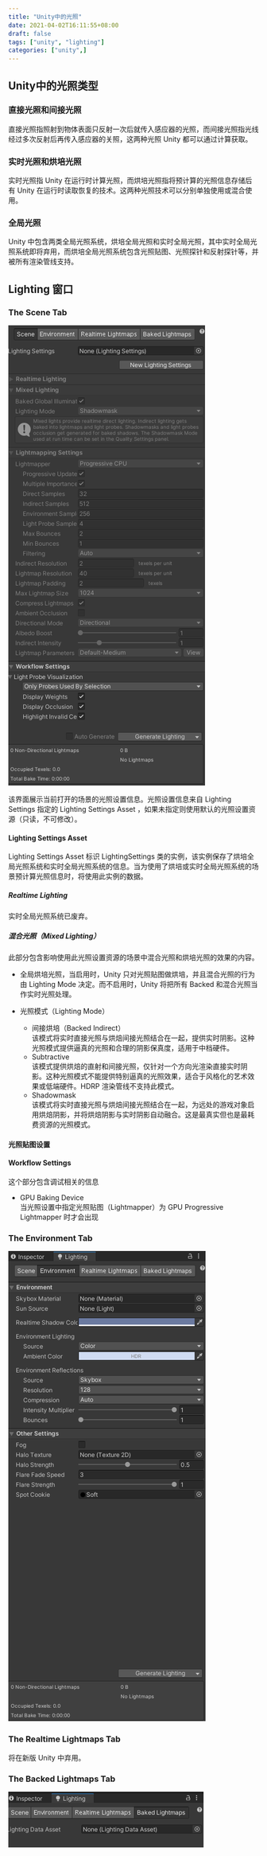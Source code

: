 ```yaml
---
title: "Unity中的光照"
date: 2021-04-02T16:11:55+08:00
draft: false
tags: ["unity", "lighting"]
categories: ["unity",]
---
```


## Unity中的光照类型

### 直接光照和间接光照

直接光照指照射到物体表面只反射一次后就传入感应器的光照，而间接光照指光线经过多次反射后再传入感应器的关照，这两种光照 Unity 都可以通过计算获取。

### 实时光照和烘培光照

实时光照指 Unity 在运行时计算光照，而烘培光照指将预计算的光照信息存储后有 Unity 在运行时读取恢复的技术。这两种光照技术可以分别单独使用或混合使用。

### 全局光照

Unity 中包含两类全局光照系统，烘培全局光照和实时全局光照，其中实时全局光照系统即将弃用，而烘培全局光照系统包含光照贴图、光照探针和反射探针等，并被所有渲染管线支持。

## Lighting 窗口

### The Scene Tab

![Lighting-scene](/images/unity-lighting-scene-20210402.png)

该界面展示当前打开的场景的光照设置信息。光照设置信息来自 Lighting Settings 指定的 Lighting Settings Asset ，如果未指定则使用默认的光照设置资源（只读，不可修改）。

#### Lighting Settings Asset

Lighting Settings Asset 标识 LightingSettings  类的实例，该实例保存了烘培全局光照系统和实时全局光照系统的信息。当为使用了烘培或实时全局光照系统的场景预计算光照信息时，将使用此实例的数据。

##### Realtime Lighting

实时全局光照系统已废弃。

##### 混合光照（Mixed Lighting）

此部分包含影响使用此光照设置资源的场景中混合光照和烘培光照的效果的内容。

* 全局烘培光照，当启用时，Unity 只对光照贴图做烘培，并且混合光照的行为由 Lighting Mode 决定。而不启用时，Unity 将把所有 Backed 和混合光照当作实时光照处理。

* 光照模式（Lighting Mode）
    * 间接烘培（Backed Indirect）  
    该模式将实时直接光照与烘焙间接光照结合在一起，提供实时阴影。这种光照模式提供逼真的光照和合理的阴影保真度，适用于中档硬件。
    * Subtractive  
    该模式提供烘焙的直射和间接光照，仅针对一个方向光渲染直接实时阴影。这种光照模式不能提供特别逼真的光照效果，适合于风格化的艺术效果或低端硬件。HDRP 渲染管线不支持此模式。
    * Shadowmask  
    该模式将实时直接光照与烘焙间接光照结合在一起，为远处的游戏对象启用烘焙阴影，并将烘焙阴影与实时阴影自动融合。这是最真实但也是最耗费资源的光照模式。

#### 光照贴图设置



#### Workflow Settings

这个部分包含调试相关的信息

* GPU Baking Device  
当光照设置中指定光照贴图（Lightmapper）为  GPU Progressive Lightmapper 时才会出现

### The Environment Tab

![Lighting-environment](/images/unity-lighting-environment-20210402.png)

### The Realtime Lightmaps Tab

将在新版 Unity 中弃用。

### The Backed Lightmaps Tab

![Lighting-scene](/images/unity-lighting-backed-lightmaps-20210402.png)